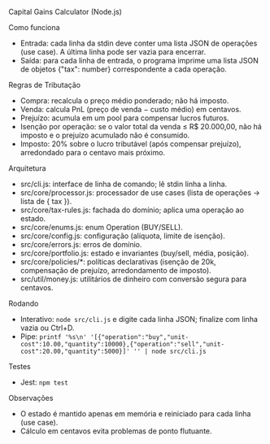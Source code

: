 Capital Gains Calculator (Node.js)

Como funciona
- Entrada: cada linha da stdin deve conter uma lista JSON de operações (use case). A última linha pode ser vazia para encerrar.
- Saída: para cada linha de entrada, o programa imprime uma lista JSON de objetos {"tax": number} correspondente a cada operação.

Regras de Tributação
- Compra: recalcula o preço médio ponderado; não há imposto.
- Venda: calcula PnL (preço de venda − custo médio) em centavos.
- Prejuízo: acumula em um pool para compensar lucros futuros.
- Isenção por operação: se o valor total da venda ≤ R$ 20.000,00, não há imposto e o prejuízo acumulado não é consumido.
- Imposto: 20% sobre o lucro tributável (após compensar prejuízo), arredondado para o centavo mais próximo.

Arquitetura
- src/cli.js: interface de linha de comando; lê stdin linha a linha.
- src/core/processor.js: processador de use cases (lista de operações → lista de { tax }).
- src/core/tax-rules.js: fachada do domínio; aplica uma operação ao estado.
- src/core/enums.js: enum Operation (BUY/SELL).
- src/core/config.js: configuração (alíquota, limite de isenção).
- src/core/errors.js: erros de domínio.
- src/core/portfolio.js: estado e invariantes (buy/sell, média, posição).
- src/core/policies/*: políticas declarativas (isenção de 20k, compensação de prejuízo, arredondamento de imposto).
- src/util/money.js: utilitários de dinheiro com conversão segura para centavos.

Rodando
- Interativo: `node src/cli.js` e digite cada linha JSON; finalize com linha vazia ou Ctrl+D.
- Pipe: `printf '%s\n' '[{"operation":"buy","unit-cost":10.00,"quantity":10000},{"operation":"sell","unit-cost":20.00,"quantity":5000}]' '' | node src/cli.js`

Testes
- Jest: `npm test`

Observações
- O estado é mantido apenas em memória e reiniciado para cada linha (use case).
- Cálculo em centavos evita problemas de ponto flutuante.
